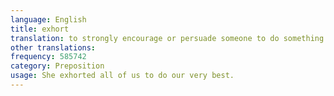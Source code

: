 ```yaml
---
language: English
title: exhort
translation: to strongly encourage or persuade someone to do something
other translations:
frequency: 585742
category: Preposition
usage: She exhorted all of us to do our very best.
---
```

